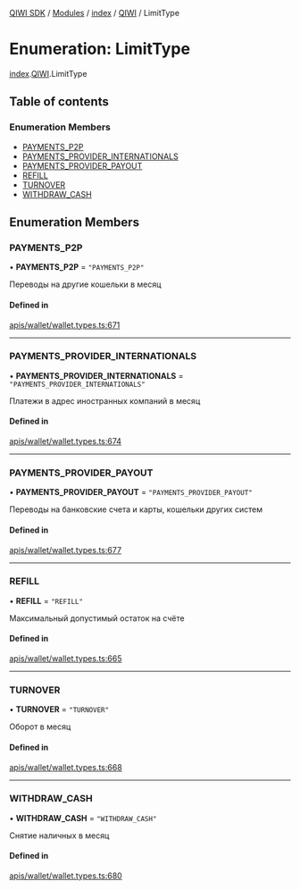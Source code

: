 [QIWI SDK](../README.md) / [Modules](../modules.md) / [index](../modules/index.md) / [QIWI](../modules/index.QIWI.md) / LimitType

# Enumeration: LimitType

[index](../modules/index.md).[QIWI](../modules/index.QIWI.md).LimitType

## Table of contents

### Enumeration Members

- [PAYMENTS\_P2P](index.QIWI.LimitType.md#payments_p2p)
- [PAYMENTS\_PROVIDER\_INTERNATIONALS](index.QIWI.LimitType.md#payments_provider_internationals)
- [PAYMENTS\_PROVIDER\_PAYOUT](index.QIWI.LimitType.md#payments_provider_payout)
- [REFILL](index.QIWI.LimitType.md#refill)
- [TURNOVER](index.QIWI.LimitType.md#turnover)
- [WITHDRAW\_CASH](index.QIWI.LimitType.md#withdraw_cash)

## Enumeration Members

### PAYMENTS\_P2P

• **PAYMENTS\_P2P** = ``"PAYMENTS_P2P"``

Переводы на другие кошельки в месяц

#### Defined in

[apis/wallet/wallet.types.ts:671](https://github.com/AlexXanderGrib/node-qiwi-sdk/blob/501d75e/src/apis/wallet/wallet.types.ts#L671)

___

### PAYMENTS\_PROVIDER\_INTERNATIONALS

• **PAYMENTS\_PROVIDER\_INTERNATIONALS** = ``"PAYMENTS_PROVIDER_INTERNATIONALS"``

Платежи в адрес иностранных компаний в месяц

#### Defined in

[apis/wallet/wallet.types.ts:674](https://github.com/AlexXanderGrib/node-qiwi-sdk/blob/501d75e/src/apis/wallet/wallet.types.ts#L674)

___

### PAYMENTS\_PROVIDER\_PAYOUT

• **PAYMENTS\_PROVIDER\_PAYOUT** = ``"PAYMENTS_PROVIDER_PAYOUT"``

Переводы на банковские счета и карты, кошельки других систем

#### Defined in

[apis/wallet/wallet.types.ts:677](https://github.com/AlexXanderGrib/node-qiwi-sdk/blob/501d75e/src/apis/wallet/wallet.types.ts#L677)

___

### REFILL

• **REFILL** = ``"REFILL"``

Максимальный допустимый остаток на счёте

#### Defined in

[apis/wallet/wallet.types.ts:665](https://github.com/AlexXanderGrib/node-qiwi-sdk/blob/501d75e/src/apis/wallet/wallet.types.ts#L665)

___

### TURNOVER

• **TURNOVER** = ``"TURNOVER"``

Оборот в месяц

#### Defined in

[apis/wallet/wallet.types.ts:668](https://github.com/AlexXanderGrib/node-qiwi-sdk/blob/501d75e/src/apis/wallet/wallet.types.ts#L668)

___

### WITHDRAW\_CASH

• **WITHDRAW\_CASH** = ``"WITHDRAW_CASH"``

Снятие наличных в месяц

#### Defined in

[apis/wallet/wallet.types.ts:680](https://github.com/AlexXanderGrib/node-qiwi-sdk/blob/501d75e/src/apis/wallet/wallet.types.ts#L680)
